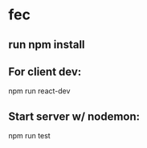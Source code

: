 # fec

## run npm install

## For client dev:
npm run react-dev

## Start server w/ nodemon:
npm run test